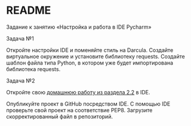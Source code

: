 # README #
Задание к занятию «Настройка и работа в IDE Pycharm»

Задача №1

Откройте настройки IDE и поменяйте стиль на Darcula.
Создайте виртуальное окружение и установите библиотеку requests.
Создайте шаблон файла типа Python, в котором уже будет импортирована библиотека requests.

Задача №2

Откройте свою [домашнюю работу из раздела 2.2](https://netology-university.bitbucket.io/py/homework/2.2-encoding/index.html) в IDE.

Опубликуйте проект в GitHub посредством IDE.
С помощью IDE проверьте свой проект на соответствие PEP8.
Загрузите скорректированный файл в репозиторий.